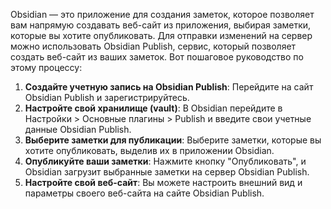 Obsidian — это приложение для создания заметок, которое позволяет вам напрямую создавать веб-сайт из приложения, выбирая заметки, которые вы хотите опубликовать. Для отправки изменений на сервер можно использовать Obsidian Publish, сервис, который позволяет создать веб-сайт из ваших заметок. Вот пошаговое руководство по этому процессу:

1. **Создайте учетную запись на Obsidian Publish**: Перейдите на сайт Obsidian Publish и зарегистрируйтесь.
2. **Настройте свой хранилище (vault)**: В Obsidian перейдите в Настройки > Основные плагины > Publish и введите свои учетные данные Obsidian Publish.
3. **Выберите заметки для публикации**: Выберите заметки, которые вы хотите опубликовать, выделив их в приложении Obsidian.
4. **Опубликуйте ваши заметки**: Нажмите кнопку "Опубликовать", и Obsidian загрузит выбранные заметки на сервер Obsidian Publish.
5. **Настройте свой веб-сайт**: Вы можете настроить внешний вид и параметры своего веб-сайта на сайте Obsidian Publish.